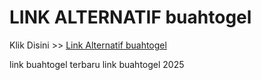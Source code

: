 # LINK ALTERNATIF buahtogel

Klik Disini >> <a href="https://linksto.pages.dev/">Link Alternatif buahtogel </a>

link buahtogel terbaru
link buahtogel 2025